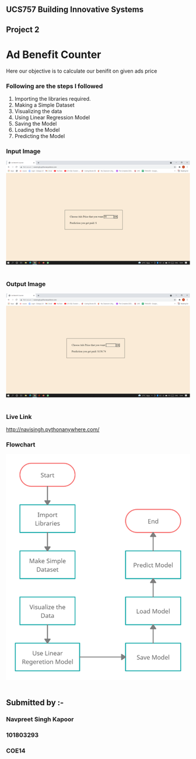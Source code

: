## UCS757 Building Innovative Systems
## Project 2
# Ad Benefit Counter
Here our objective is to calculate our benifit on given ads price

### Following are the steps I followed 
1. Importing the libraries required.
2. Making a Simple Dataset
3. Visualizing the data
4. Using Linear Regression Model
5. Saving the Model
6. Loading the Model
7. Predicting the Model

### Input Image                                                                       
![Screenshot](Input.png) 

### Output Image
![Screenshot](Output.png) 

### Live Link
http://navisingh.pythonanywhere.com/

### Flowchart
![Screenshot](Flowchart.png) 

## Submitted by :- 
### Navpreet Singh Kapoor
### 101803293
### COE14
